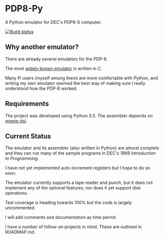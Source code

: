 # PDP8-Py

A Python emulator for DEC's PDP8-S computer.

[![Build status](https://travis-ci.org/romilly/pdp8.svg?master)](https://travis-ci.org/romilly)

## Why another emulator?

There are already several emulators for the PDP-8.

The most
[widely known emulator](https://www.raspberrypi.org/blog/pidp-8i-remaking-the-pdp-8i/)
is written in C.

Many Pi users (myself among them) are more comfortable with Python,
and writing my own emulator seemed the best way of making sure I really
understood how the PDP-8 worked.

## Requirements

The project was developed using Python 3.5. The assembler depends on
[reggie-dsl](https://pypi.org/project/reggie-dsl).

## Current Status

The emulator and its assembler (also written in Python) are almost complete
and they can run many of the sample programs in DEC's 1969 *Introduction to Programming*.

I have not yet implemented auto-increment registers but I hope to do so soon.

The emulator currently supports a tape reader and punch, but it does not implement any
of the optional features, nor does it yet support disk operations.

Test coverage is heading towards 100% but the code is largely uncommented.

I will add comments and documentation as time permit.

I have a number of follow-on projects in mind.
These are outlined in ROADMAP.md.




